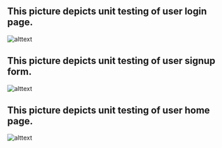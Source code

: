 ## This picture depicts unit testing of user login page.
![alttext](https://github.com/TeamYoru/SmartParkingManagementSystem/blob/master/images/user-login.jpeg)
## This picture depicts unit testing of user signup form.
![alttext](https://github.com/TeamYoru/SmartParkingManagementSystem/blob/master/images/user-signupform.jpeg)
## This picture depicts unit testing of user home page.
![alttext](https://github.com/TeamYoru/SmartParkingManagementSystem/blob/master/images/user-homepage.jpeg)



